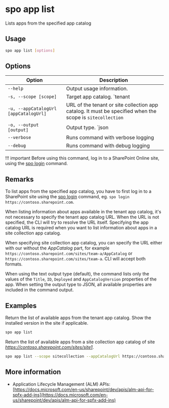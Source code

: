 # spo app list

Lists apps from the specified app catalog

## Usage

```sh
spo app list [options]
```

## Options

Option|Description
------|-----------
`--help`|Output usage information.
`-s, --scope [scope]`|Target app catalog. `tenant|sitecollection`. Default `tenant`
`-u, --appCatalogUrl [appCatalogUrl]`|URL of the tenant or site collection app catalog. It must be specified when the scope is `sitecollection`
`-o, --output [output]`|Output type. `json|text`. Default `text`
`--verbose`|Runs command with verbose logging
`--debug`|Runs command with debug logging

!!! important
    Before using this command, log in to a SharePoint Online site, using the [spo login](../login.md) command.

## Remarks

To list apps from the specified app catalog, you have to first log in to a SharePoint site using the [spo login](../login.md) command, eg. `spo login https://contoso.sharepoint.com`.

When listing information about apps available in the tenant app catalog, it's not necessary to specify the tenant app catalog URL. When the URL is not specified, the CLI will try to resolve the URL itself. Specifying the app catalog URL is required when you want to list information about apps in a site collection app catalog.

When specifying site collection app catalog, you can specify the URL either with our without the _AppCatalog_ part, for example `https://contoso.sharepoint.com/sites/team-a/AppCatalog` or `https://contoso.sharepoint.com/sites/team-a`. CLI will accept both formats.

When using the text output type (default), the command lists only the values of the `Title`, `ID`, `Deployed` and `AppCatalogVersion` properties of the app. When setting the output type to JSON, all available properties are included in the command output.

## Examples

Return the list of available apps from the tenant app catalog. Show the installed version in the site if applicable.

```sh
spo app list
```

Return the list of available apps from a site collection app catalog of site _https://contoso.sharepoint.com/sites/site1_.

```sh
spo app list --scope sitecollection --appCatalogUrl https://contoso.sharepoint.com/sites/site1
```

## More information

- Application Lifecycle Management (ALM) APIs: [https://docs.microsoft.com/en-us/sharepoint/dev/apis/alm-api-for-spfx-add-ins](https://docs.microsoft.com/en-us/sharepoint/dev/apis/alm-api-for-spfx-add-ins)